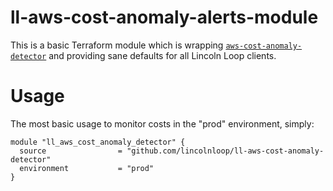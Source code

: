 # ll-aws-cost-anomaly-alerts-module

This is a basic Terraform module which is wrapping [`aws-cost-anomaly-detector`](https://github.com/omers/aws-cost-anomaly-detector/blob/main/README.md) and providing sane defaults for all Lincoln Loop clients. 


# Usage

The most basic usage to monitor costs in the "prod" environment, simply: 

```
module "ll_aws_cost_anomaly_detector" {
  source                = "github.com/lincolnloop/ll-aws-cost-anomaly-detector"
  environment           = "prod"  
}
```

